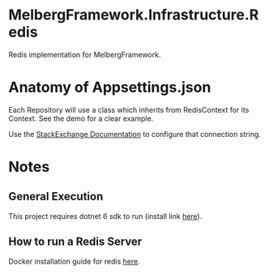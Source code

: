 # MelbergFramework.Infrastructure.Redis

Redis implementation for MelbergFramework.

# Anatomy of Appsettings.json

Each Repository will use a class which inherits from RedisContext for its Context.  See the demo for a clear example.

Use the [StackExchange Documentation](https://stackexchange.github.io/StackExchange.Redis/Configuration.html) to configure that connection string.

# Notes

## General Execution
This project requires dotnet 6 sdk to run (install link [here](https://dotnet.microsoft.com/en-us/download/dotnet/6.0)).
## How to run a Redis Server
Docker installation guide for redis [here](https://github.com/bitnami/containers/blob/main/bitnami/redis/README.md).
